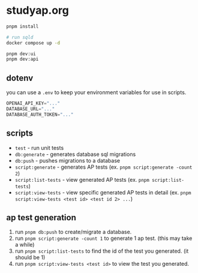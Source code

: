 # studyap.org

```bash
pnpm install

# run sqld
docker compose up -d

pnpm dev:ui
pnpm dev:api
```

## dotenv

you can use a `.env` to keep your environment variables for use in scripts.

```c
OPENAI_API_KEY="..."
DATABASE_URL="..."
DATABASE_AUTH_TOKEN="..."
```

## scripts

- `test` - run unit tests
- `db:generate` - generates database sql migrations
- `db:push` - pushes migrations to a database
- `script:generate` - generates AP tests (ex. `pnpm script:generate -count 2`)
- `script:list-tests` - view generated AP tests (ex. `pnpm script:list-tests`)
- `script:view-tests` - view specific generated AP tests in detail (ex. `pnpm script:view-tests <test id> <test id 2> ...`)

## ap test generation

1. run `pnpm db:push` to create/migrate a database.
1. run `pnpm script:generate -count 1` to generate 1 ap test. (this may take a while)
1. run `pnpm script:list-tests` to find the id of the test you generated. (it should be 1)
1. run `pnpm script:view-tests <test id>` to view the test you generated.

